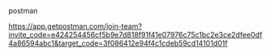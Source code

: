 postman


https://app.getpostman.com/join-team?invite_code=e424254456cf5b9e7d818f91f41e07976c75c1bc2e3ce2dfee0df4a86594abc1&target_code=3f086412e94f4c1cdeb59cd14101d01f